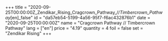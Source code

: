 +++
title = "2020-09-25T00:00:00Z_Zendikar_Rising_Cragcrown_Pathway_//_Timbercrown_Pathway_[en]_false"
id = "da57eb54-5199-4a56-95f7-f6ac432876b1"
date = "2020-09-25T00:00:00Z"
name = "Cragcrown Pathway // Timbercrown Pathway"
lang = ["en"]
price = "4.19"
quantity = 4
foil = false
set = "Zendikar Rising"
+++
